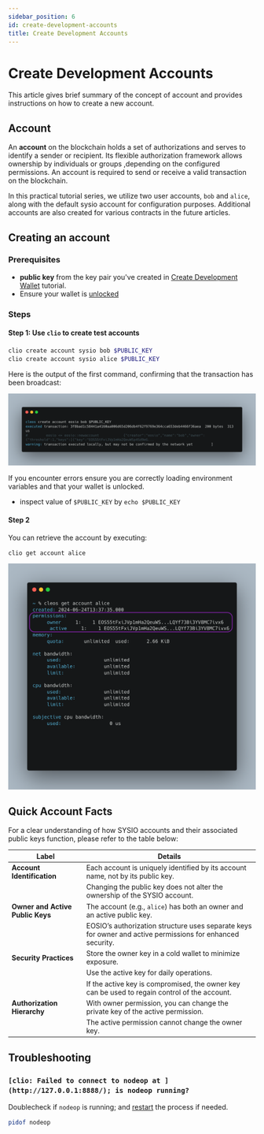 ```yaml
---
sidebar_position: 6
id: create-development-accounts
title: Create Development Accounts
---
```


# Create Development Accounts

This article gives brief summary of the concept of account and provides instructions on how to create a new account.

## Account

An **account** on the blockchain holds a set of authorizations and serves to identify a sender or recipient. Its flexible authorization framework allows ownership by individuals or groups ,depending on the configured permissions. An account is required to send or receive a valid transaction on the blockchain.

In this practical tutorial series, we utilize two user accounts, `bob` and `alice`, along with the default sysio account for configuration purposes. Additional accounts are also created for various contracts in the future articles.

<!-- # Create accounts -->

## Creating an account

### Prerequisites

- **public key** from the key pair you've created in [Create Development Wallet](create-development-wallet.md/#import-keys-into-your-wallet) tutorial.
- Ensure your wallet is [unlocked](create-development-wallet#unlock-a-wallet)

### Steps

#### Step 1: Use `clio` to create test accounts

```bash
clio create account sysio bob $PUBLIC_KEY
clio create account sysio alice $PUBLIC_KEY
```

Here is the output of the first command, confirming that the transaction has been broadcast:

![creating-account](/img/creating-account.png)

If you encounter errors ensure you are correctly loading environment variables and that your wallet is unlocked.

- inspect value of `$PUBLIC_KEY` by `echo $PUBLIC_KEY`

#### Step 2

You can retrieve the account by executing:

```bash
clio get account alice
```

![get-account](/img/get-account.png)

## Quick Account Facts

For a clear understanding of how SYSIO accounts and their associated public keys function, please refer to the table below:

| Label | Details |
| --- | --- |
| **Account Identification** | Each account is uniquely identified by its account name, not by its public key. |
|  | Changing the public key does not alter the ownership of the SYSIO account. |
| **Owner and Active Public Keys** | The account (e.g., `alice`) has both an owner and an active public key. |
|  | EOSIO’s authorization structure uses separate keys for owner and active permissions for enhanced security. |
| **Security Practices** | Store the owner key in a cold wallet to minimize exposure. |
|  | Use the active key for daily operations. |
|  | If the active key is compromised, the owner key can be used to regain control of the account. |
| **Authorization Hierarchy** | With owner permission, you can change the private key of the active permission. |
|  | The active permission cannot change the owner key. |

## Troubleshooting

### `[clio: Failed to connect to nodeop at ](http://127.0.0.1:8888/); is nodeop running?`

Doublecheck if `nodeop` is running; and [restart](./launch-local-node.md#starting-nodeop) the process if needed.

```bash
pidof nodeop
```
